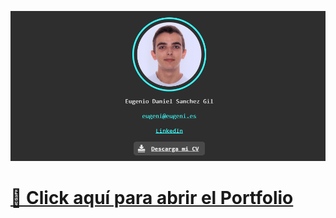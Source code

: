 [![Texto alternativo](https://github.com/EugenioDaniel/portfolio/blob/main/miscelaneous/img/og_image.png)](https://eugeni.es)

# [🔗 Click aquí para abrir el Portfolio](https://www.eugeni.es)
